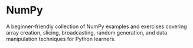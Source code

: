# NumPy
A beginner-friendly collection of NumPy examples and exercises covering array creation, slicing, broadcasting, random generation, and data manipulation techniques for Python learners.
